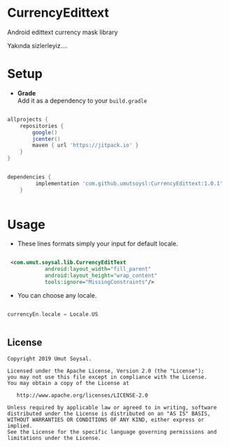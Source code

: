 # CurrencyEdittext
Android edittext currency mask library

Yakında sizlerleyiz....


# Setup

* **Grade**  
Add it as a dependency to your `build.gradle`

```gradle

allprojects {
    repositories {
        google()
        jcenter()
        maven { url 'https://jitpack.io' }
    }
}
```

```gradle

dependencies {
	     implementation 'com.github.umutsoysl:CurrencyEdittext:1.0.1'
	}
	
```
# Usage

* These lines formats simply your input for default locale.

```xml

 <com.umut.soysal.lib.CurrencyEditText
            android:layout_width="fill_parent"
            android:layout_height="wrap_content"
            tools:ignore="MissingConstraints"/>

```
* You can choose any locale.

```kotlin

currencyEn.locale = Locale.US
	
```

  

License
--------


    Copyright 2019 Umut Soysal.

    Licensed under the Apache License, Version 2.0 (the "License");
    you may not use this file except in compliance with the License.
    You may obtain a copy of the License at

       http://www.apache.org/licenses/LICENSE-2.0

    Unless required by applicable law or agreed to in writing, software
    distributed under the License is distributed on an "AS IS" BASIS,
    WITHOUT WARRANTIES OR CONDITIONS OF ANY KIND, either express or implied.
    See the License for the specific language governing permissions and
    limitations under the License.
